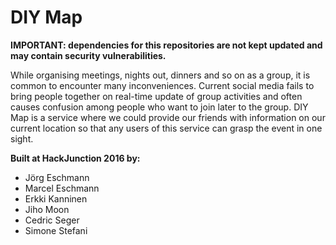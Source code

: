 # DIY Map

**IMPORTANT: dependencies for this repositories are not kept updated and may contain security vulnerabilities.**

While organising meetings, nights out, dinners and so on as a group, it is common to encounter many inconveniences. Current social media fails to bring people together on real-time update of group activities and often causes confusion among people who want to join later to the group. DIY Map is a service where we could provide our friends with information on our current location so that any users of this service can grasp the event in one sight.

**Built at HackJunction 2016 by:**
- Jörg Eschmann
- Marcel Eschmann
- Erkki Kanninen
- Jiho Moon
- Cedric Seger
- Simone Stefani
